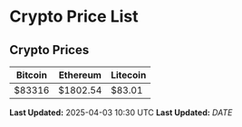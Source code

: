 # Crypto Price List

## Crypto Prices
| Bitcoin | Ethereum | Litecoin |
| ------- | -------- | -------- |
| $83316 | $1802.54 | $83.01 |
**Last Updated:** 2025-04-03 10:30 UTC
**Last Updated:** $DATE$
